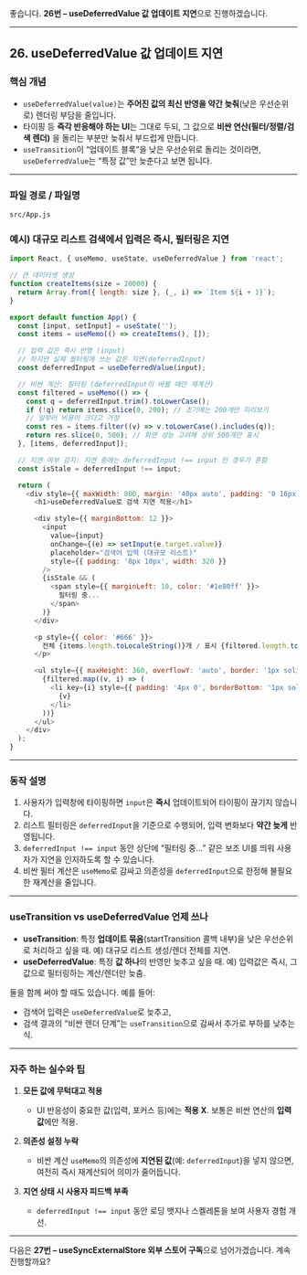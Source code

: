 좋습니다. **26번 – useDeferredValue 값 업데이트 지연**으로 진행하겠습니다.

---

## 26. useDeferredValue 값 업데이트 지연

### 핵심 개념

* `useDeferredValue(value)`는 **주어진 값의 최신 반영을 약간 늦춰**(낮은 우선순위로) 렌더링 부담을 줄입니다.
* 타이핑 등 **즉각 반응해야 하는 UI**는 그대로 두되, 그 값으로 **비싼 연산(필터/정렬/검색 렌더)** 을 돌리는 부분만 늦춰서 부드럽게 만듭니다.
* `useTransition`이 “업데이트 블록”을 낮은 우선순위로 돌리는 것이라면, `useDeferredValue`는 “특정 값”만 늦춘다고 보면 됩니다.

---

### 파일 경로 / 파일명

```
src/App.js
```

### 예시) 대규모 리스트 검색에서 입력은 즉시, 필터링은 지연

```javascript
import React, { useMemo, useState, useDeferredValue } from 'react';

// 큰 데이터셋 생성
function createItems(size = 20000) {
  return Array.from({ length: size }, (_, i) => `Item ${i + 1}`);
}

export default function App() {
  const [input, setInput] = useState('');
  const items = useMemo(() => createItems(), []);

  // 입력 값은 즉시 반영 (input)
  // 하지만 실제 필터링에 쓰는 값은 지연(deferredInput)
  const deferredInput = useDeferredValue(input);

  // 비싼 계산: 필터링 (deferredInput이 바뀔 때만 재계산)
  const filtered = useMemo(() => {
    const q = deferredInput.trim().toLowerCase();
    if (!q) return items.slice(0, 200); // 초기에는 200개만 미리보기
    // 일부러 비용이 크다고 가정
    const res = items.filter((v) => v.toLowerCase().includes(q));
    return res.slice(0, 500); // 화면 성능 고려해 상위 500개만 표시
  }, [items, deferredInput]);

  // 지연 여부 감지: 지연 중에는 deferredInput !== input 인 경우가 흔함
  const isStale = deferredInput !== input;

  return (
    <div style={{ maxWidth: 800, margin: '40px auto', padding: '0 16px' }}>
      <h1>useDeferredValue로 검색 지연 적용</h1>

      <div style={{ marginBottom: 12 }}>
        <input
          value={input}
          onChange={(e) => setInput(e.target.value)}
          placeholder="검색어 입력 (대규모 리스트)"
          style={{ padding: '8px 10px', width: 320 }}
        />
        {isStale && (
          <span style={{ marginLeft: 10, color: '#1e80ff' }}>
            필터링 중...
          </span>
        )}
      </div>

      <p style={{ color: '#666' }}>
        전체 {items.length.toLocaleString()}개 / 표시 {filtered.length.toLocaleString()}개
      </p>

      <ul style={{ maxHeight: 360, overflowY: 'auto', border: '1px solid #eee', padding: 8 }}>
        {filtered.map((v, i) => (
          <li key={i} style={{ padding: '4px 0', borderBottom: '1px solid #f6f6f6' }}>
            {v}
          </li>
        ))}
      </ul>
    </div>
  );
}
```

---

### 동작 설명

1. 사용자가 입력창에 타이핑하면 `input`은 **즉시** 업데이트되어 타이핑이 끊기지 않습니다.
2. 리스트 필터링은 `deferredInput`을 기준으로 수행되어, 입력 변화보다 **약간 늦게** 반영됩니다.
3. `deferredInput !== input` 동안 상단에 “필터링 중...” 같은 보조 UI를 띄워 사용자가 지연을 인지하도록 할 수 있습니다.
4. 비싼 필터 계산은 `useMemo`로 감싸고 의존성을 `deferredInput`으로 한정해 불필요한 재계산을 줄입니다.

---

### useTransition vs useDeferredValue 언제 쓰나

* **useTransition**: 특정 **업데이트 묶음**(startTransition 콜백 내부)을 낮은 우선순위로 처리하고 싶을 때. 예) 대규모 리스트 생성/렌더 전체를 지연.
* **useDeferredValue**: 특정 **값 하나**의 반영만 늦추고 싶을 때. 예) 입력값은 즉시, 그 값으로 필터링하는 계산/렌더만 늦춤.

둘을 함께 써야 할 때도 있습니다. 예를 들어:

* 검색어 입력은 `useDeferredValue`로 늦추고,
* 검색 결과의 “비싼 렌더 단계”는 `useTransition`으로 감싸서 추가로 부하를 낮추는 식.

---

### 자주 하는 실수와 팁

1. **모든 값에 무턱대고 적용**

   * UI 반응성이 중요한 값(입력, 포커스 등)에는 **적용 X**. 보통은 비싼 연산의 **입력값**에만 적용.
2. **의존성 설정 누락**

   * 비싼 계산 `useMemo`의 의존성에 **지연된 값**(예: `deferredInput`)을 넣지 않으면, 여전히 즉시 재계산되어 의미가 줄어듭니다.
3. **지연 상태 시 사용자 피드백 부족**

   * `deferredInput !== input` 동안 로딩 뱃지나 스켈레톤을 보여 사용자 경험 개선.

---

다음은 **27번 – useSyncExternalStore 외부 스토어 구독**으로 넘어가겠습니다. 계속 진행할까요?
